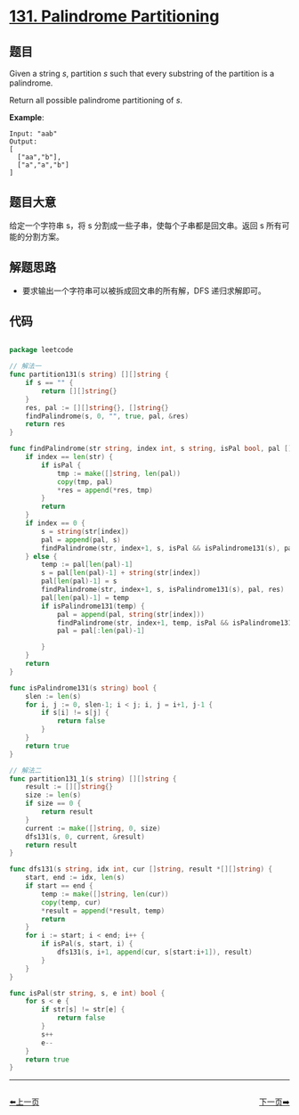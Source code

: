 # [131. Palindrome Partitioning](https://leetcode.com/problems/palindrome-partitioning/)


## 题目

Given a string *s*, partition *s* such that every substring of the partition is a palindrome.

Return all possible palindrome partitioning of *s*.

**Example**:

    Input: "aab"
    Output:
    [
      ["aa","b"],
      ["a","a","b"]
    ]

## 题目大意

给定一个字符串 s，将 s 分割成一些子串，使每个子串都是回文串。返回 s 所有可能的分割方案。

## 解题思路

- 要求输出一个字符串可以被拆成回文串的所有解，DFS 递归求解即可。


## 代码

```go

package leetcode

// 解法一
func partition131(s string) [][]string {
	if s == "" {
		return [][]string{}
	}
	res, pal := [][]string{}, []string{}
	findPalindrome(s, 0, "", true, pal, &res)
	return res
}

func findPalindrome(str string, index int, s string, isPal bool, pal []string, res *[][]string) {
	if index == len(str) {
		if isPal {
			tmp := make([]string, len(pal))
			copy(tmp, pal)
			*res = append(*res, tmp)
		}
		return
	}
	if index == 0 {
		s = string(str[index])
		pal = append(pal, s)
		findPalindrome(str, index+1, s, isPal && isPalindrome131(s), pal, res)
	} else {
		temp := pal[len(pal)-1]
		s = pal[len(pal)-1] + string(str[index])
		pal[len(pal)-1] = s
		findPalindrome(str, index+1, s, isPalindrome131(s), pal, res)
		pal[len(pal)-1] = temp
		if isPalindrome131(temp) {
			pal = append(pal, string(str[index]))
			findPalindrome(str, index+1, temp, isPal && isPalindrome131(temp), pal, res)
			pal = pal[:len(pal)-1]

		}
	}
	return
}

func isPalindrome131(s string) bool {
	slen := len(s)
	for i, j := 0, slen-1; i < j; i, j = i+1, j-1 {
		if s[i] != s[j] {
			return false
		}
	}
	return true
}

// 解法二
func partition131_1(s string) [][]string {
	result := [][]string{}
	size := len(s)
	if size == 0 {
		return result
	}
	current := make([]string, 0, size)
	dfs131(s, 0, current, &result)
	return result
}

func dfs131(s string, idx int, cur []string, result *[][]string) {
	start, end := idx, len(s)
	if start == end {
		temp := make([]string, len(cur))
		copy(temp, cur)
		*result = append(*result, temp)
		return
	}
	for i := start; i < end; i++ {
		if isPal(s, start, i) {
			dfs131(s, i+1, append(cur, s[start:i+1]), result)
		}
	}
}

func isPal(str string, s, e int) bool {
	for s < e {
		if str[s] != str[e] {
			return false
		}
		s++
		e--
	}
	return true
}

```


----------------------------------------------
<div style="display: flex;justify-content: space-between;align-items: center;">
<p><a href="https://books.halfrost.com/leetcode/ChapterFour/0100~0199/0130.Surrounded-Regions/">⬅️上一页</a></p>
<p><a href="https://books.halfrost.com/leetcode/ChapterFour/0100~0199/0136.Single-Number/">下一页➡️</a></p>
</div>
